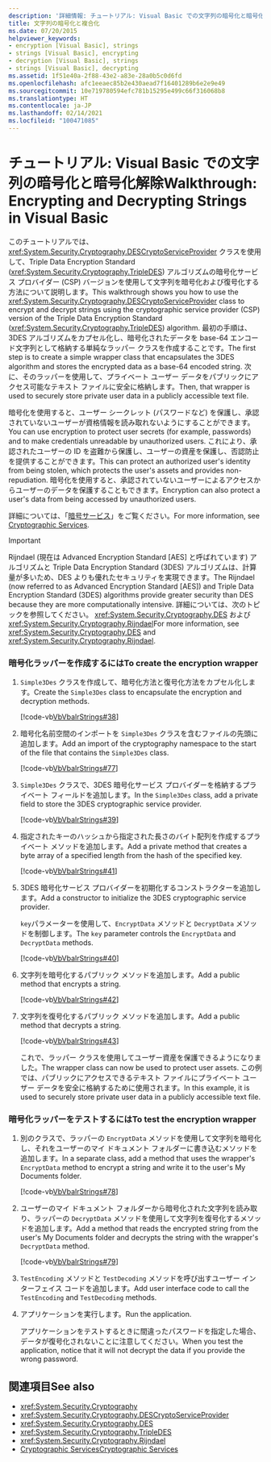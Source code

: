 ```yaml
---
description: '詳細情報: チュートリアル: Visual Basic での文字列の暗号化と暗号化解除'
title: 文字列の暗号化と複合化
ms.date: 07/20/2015
helpviewer_keywords:
- encryption [Visual Basic], strings
- strings [Visual Basic], encrypting
- decryption [Visual Basic], strings
- strings [Visual Basic], decrypting
ms.assetid: 1f51e40a-2f88-43e2-a83e-28a0b5c0d6fd
ms.openlocfilehash: afc1eeaec85b2e430aead7f16401289b6e2e9e49
ms.sourcegitcommit: 10e719780594efc781b15295e499c66f316068b8
ms.translationtype: HT
ms.contentlocale: ja-JP
ms.lasthandoff: 02/14/2021
ms.locfileid: "100471085"
---
```

# <a name="walkthrough-encrypting-and-decrypting-strings-in-visual-basic"></a><span data-ttu-id="d9cab-103">チュートリアル: Visual Basic での文字列の暗号化と暗号化解除</span><span class="sxs-lookup"><span data-stu-id="d9cab-103">Walkthrough: Encrypting and Decrypting Strings in Visual Basic</span></span>

<span data-ttu-id="d9cab-104">このチュートリアルでは、<xref:System.Security.Cryptography.DESCryptoServiceProvider> クラスを使用して、Triple Data Encryption Standard (<xref:System.Security.Cryptography.TripleDES>) アルゴリズムの暗号化サービス プロバイダー (CSP) バージョンを使用して文字列を暗号化および復号化する方法について説明します。</span><span class="sxs-lookup"><span data-stu-id="d9cab-104">This walkthrough shows you how to use the <xref:System.Security.Cryptography.DESCryptoServiceProvider> class to encrypt and decrypt strings using the cryptographic service provider (CSP) version of the Triple Data Encryption Standard (<xref:System.Security.Cryptography.TripleDES>) algorithm.</span></span> <span data-ttu-id="d9cab-105">最初の手順は、3DES アルゴリズムをカプセル化し、暗号化されたデータを base-64 エンコード文字列として格納する単純なラッパー クラスを作成することです。</span><span class="sxs-lookup"><span data-stu-id="d9cab-105">The first step is to create a simple wrapper class that encapsulates the 3DES algorithm and stores the encrypted data as a base-64 encoded string.</span></span> <span data-ttu-id="d9cab-106">次に、そのラッパーを使用して、プライベート ユーザー データをパブリックにアクセス可能なテキスト ファイルに安全に格納します。</span><span class="sxs-lookup"><span data-stu-id="d9cab-106">Then, that wrapper is used to securely store private user data in a publicly accessible text file.</span></span>  
  
 <span data-ttu-id="d9cab-107">暗号化を使用すると、ユーザー シークレット (パスワードなど) を保護し、承認されていないユーザーが資格情報を読み取れないようにすることができます。</span><span class="sxs-lookup"><span data-stu-id="d9cab-107">You can use encryption to protect user secrets (for example, passwords) and to make credentials unreadable by unauthorized users.</span></span> <span data-ttu-id="d9cab-108">これにより、承認されたユーザーの ID を盗難から保護し、ユーザーの資産を保護し、否認防止を提供することができます。</span><span class="sxs-lookup"><span data-stu-id="d9cab-108">This can protect an authorized user's identity from being stolen, which protects the user's assets and provides non-repudiation.</span></span> <span data-ttu-id="d9cab-109">暗号化を使用すると、承認されていないユーザーによるアクセスからユーザーのデータを保護することもできます。</span><span class="sxs-lookup"><span data-stu-id="d9cab-109">Encryption can also protect a user's data from being accessed by unauthorized users.</span></span>  
  
 <span data-ttu-id="d9cab-110">詳細については、「[暗号サービス](../../../../standard/security/cryptographic-services.md)」をご覧ください。</span><span class="sxs-lookup"><span data-stu-id="d9cab-110">For more information, see [Cryptographic Services](../../../../standard/security/cryptographic-services.md).</span></span>  
  
> [!IMPORTANT]
> <span data-ttu-id="d9cab-111">Rijndael (現在は Advanced Encryption Standard [AES] と呼ばれています) アルゴリズムと Triple Data Encryption Standard (3DES) アルゴリズムは、計算量が多いため、DES よりも優れたセキュリティを実現できます。</span><span class="sxs-lookup"><span data-stu-id="d9cab-111">The Rijndael (now referred to as Advanced Encryption Standard [AES]) and Triple Data Encryption Standard (3DES) algorithms provide greater security than DES because they are more computationally intensive.</span></span> <span data-ttu-id="d9cab-112">詳細については、次のトピックを参照してください。 <xref:System.Security.Cryptography.DES> および <xref:System.Security.Cryptography.Rijndael></span><span class="sxs-lookup"><span data-stu-id="d9cab-112">For more information, see <xref:System.Security.Cryptography.DES> and <xref:System.Security.Cryptography.Rijndael>.</span></span>  
  
### <a name="to-create-the-encryption-wrapper"></a><span data-ttu-id="d9cab-113">暗号化ラッパーを作成するには</span><span class="sxs-lookup"><span data-stu-id="d9cab-113">To create the encryption wrapper</span></span>  
  
1. <span data-ttu-id="d9cab-114">`Simple3Des` クラスを作成して、暗号化方法と復号化方法をカプセル化します。</span><span class="sxs-lookup"><span data-stu-id="d9cab-114">Create the `Simple3Des` class to encapsulate the encryption and decryption methods.</span></span>  
  
     [!code-vb[VbVbalrStrings#38](~/samples/snippets/visualbasic/VS_Snippets_VBCSharp/VbVbalrStrings/VB/Class3.vb#38)]  
  
2. <span data-ttu-id="d9cab-115">暗号化名前空間のインポートを `Simple3Des` クラスを含むファイルの先頭に追加します。</span><span class="sxs-lookup"><span data-stu-id="d9cab-115">Add an import of the cryptography namespace to the start of the file that contains the `Simple3Des` class.</span></span>  
  
     [!code-vb[VbVbalrStrings#77](~/samples/snippets/visualbasic/VS_Snippets_VBCSharp/VbVbalrStrings/VB/Class3.vb#77)]  
  
3. <span data-ttu-id="d9cab-116">`Simple3Des` クラスで、3DES 暗号化サービス プロバイダーを格納するプライベート フィールドを追加します。</span><span class="sxs-lookup"><span data-stu-id="d9cab-116">In the `Simple3Des` class, add a private field to store the 3DES cryptographic service provider.</span></span>  
  
     [!code-vb[VbVbalrStrings#39](~/samples/snippets/visualbasic/VS_Snippets_VBCSharp/VbVbalrStrings/VB/Class3.vb#39)]  
  
4. <span data-ttu-id="d9cab-117">指定されたキーのハッシュから指定された長さのバイト配列を作成するプライベート メソッドを追加します。</span><span class="sxs-lookup"><span data-stu-id="d9cab-117">Add a private method that creates a byte array of a specified length from the hash of the specified key.</span></span>  
  
     [!code-vb[VbVbalrStrings#41](~/samples/snippets/visualbasic/VS_Snippets_VBCSharp/VbVbalrStrings/VB/Class3.vb#41)]  
  
5. <span data-ttu-id="d9cab-118">3DES 暗号化サービス プロバイダーを初期化するコンストラクターを追加します。</span><span class="sxs-lookup"><span data-stu-id="d9cab-118">Add a constructor to initialize the 3DES cryptographic service provider.</span></span>  
  
     <span data-ttu-id="d9cab-119">`key`パラメーターを使用して、`EncryptData` メソッドと `DecryptData` メソッドを制御します。</span><span class="sxs-lookup"><span data-stu-id="d9cab-119">The `key` parameter controls the `EncryptData` and `DecryptData` methods.</span></span>  
  
     [!code-vb[VbVbalrStrings#40](~/samples/snippets/visualbasic/VS_Snippets_VBCSharp/VbVbalrStrings/VB/Class3.vb#40)]  
  
6. <span data-ttu-id="d9cab-120">文字列を暗号化するパブリック メソッドを追加します。</span><span class="sxs-lookup"><span data-stu-id="d9cab-120">Add a public method that encrypts a string.</span></span>  
  
     [!code-vb[VbVbalrStrings#42](~/samples/snippets/visualbasic/VS_Snippets_VBCSharp/VbVbalrStrings/VB/Class3.vb#42)]  
  
7. <span data-ttu-id="d9cab-121">文字列を復号化するパブリック メソッドを追加します。</span><span class="sxs-lookup"><span data-stu-id="d9cab-121">Add a public method that decrypts a string.</span></span>  
  
     [!code-vb[VbVbalrStrings#43](~/samples/snippets/visualbasic/VS_Snippets_VBCSharp/VbVbalrStrings/VB/Class3.vb#43)]  
  
     <span data-ttu-id="d9cab-122">これで、ラッパー クラスを使用してユーザー資産を保護できるようになりました。</span><span class="sxs-lookup"><span data-stu-id="d9cab-122">The wrapper class can now be used to protect user assets.</span></span> <span data-ttu-id="d9cab-123">この例では、パブリックにアクセスできるテキスト ファイルにプライベート ユーザー データを安全に格納するために使用されます。</span><span class="sxs-lookup"><span data-stu-id="d9cab-123">In this example, it is used to securely store private user data in a publicly accessible text file.</span></span>  
  
### <a name="to-test-the-encryption-wrapper"></a><span data-ttu-id="d9cab-124">暗号化ラッパーをテストするには</span><span class="sxs-lookup"><span data-stu-id="d9cab-124">To test the encryption wrapper</span></span>  
  
1. <span data-ttu-id="d9cab-125">別のクラスで、ラッパーの `EncryptData` メソッドを使用して文字列を暗号化し、それをユーザーのマイ ドキュメント フォルダーに書き込むメソッドを追加します。</span><span class="sxs-lookup"><span data-stu-id="d9cab-125">In a separate class, add a method that uses the wrapper's `EncryptData` method to encrypt a string and write it to the user's My Documents folder.</span></span>  
  
     [!code-vb[VbVbalrStrings#78](~/samples/snippets/visualbasic/VS_Snippets_VBCSharp/VbVbalrStrings/VB/Class3.vb#78)]  
  
2. <span data-ttu-id="d9cab-126">ユーザーのマイ ドキュメント フォルダーから暗号化された文字列を読み取り、ラッパーの `DecryptData` メソッドを使用して文字列を復号化するメソッドを追加します。</span><span class="sxs-lookup"><span data-stu-id="d9cab-126">Add a method that reads the encrypted string from the user's My Documents folder and decrypts the string with the wrapper's `DecryptData` method.</span></span>  
  
     [!code-vb[VbVbalrStrings#79](~/samples/snippets/visualbasic/VS_Snippets_VBCSharp/VbVbalrStrings/VB/Class3.vb#79)]  
  
3. <span data-ttu-id="d9cab-127">`TestEncoding` メソッドと `TestDecoding` メソッドを呼び出すユーザー インターフェイス コードを追加します。</span><span class="sxs-lookup"><span data-stu-id="d9cab-127">Add user interface code to call the `TestEncoding` and `TestDecoding` methods.</span></span>  
  
4. <span data-ttu-id="d9cab-128">アプリケーションを実行します。</span><span class="sxs-lookup"><span data-stu-id="d9cab-128">Run the application.</span></span>  
  
     <span data-ttu-id="d9cab-129">アプリケーションをテストするときに間違ったパスワードを指定した場合、データが復号化されないことに注意してください。</span><span class="sxs-lookup"><span data-stu-id="d9cab-129">When you test the application, notice that it will not decrypt the data if you provide the wrong password.</span></span>  
  
## <a name="see-also"></a><span data-ttu-id="d9cab-130">関連項目</span><span class="sxs-lookup"><span data-stu-id="d9cab-130">See also</span></span>

- <xref:System.Security.Cryptography>
- <xref:System.Security.Cryptography.DESCryptoServiceProvider>
- <xref:System.Security.Cryptography.DES>
- <xref:System.Security.Cryptography.TripleDES>
- <xref:System.Security.Cryptography.Rijndael>
- [<span data-ttu-id="d9cab-131">Cryptographic Services</span><span class="sxs-lookup"><span data-stu-id="d9cab-131">Cryptographic Services</span></span>](../../../../standard/security/cryptographic-services.md)
